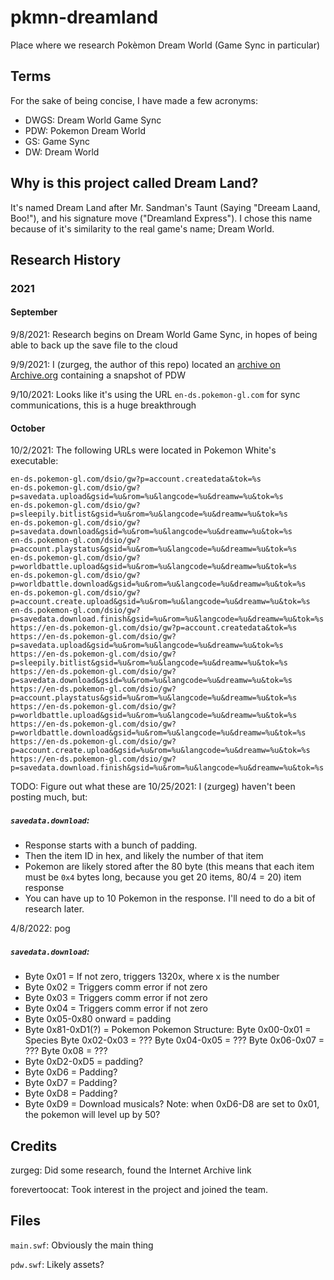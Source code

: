 # pkmn-dreamland
Place where we research Pokèmon Dream World (Game Sync in particular)

## Terms
For the sake of being concise, I have made a few acronyms:
- DWGS: Dream World Game Sync
- PDW: Pokemon Dream World
- GS: Game Sync
- DW: Dream World

## Why is this project called Dream Land?
It's named Dream Land after Mr. Sandman's Taunt (Saying "Dreeam Laand, Boo!"), and his signature move ("Dreamland Express"). I chose this name because of it's similarity to the real game's name; Dream World.

## Research History
### 2021
#### September
9/8/2021: Research begins on Dream World Game Sync, in hopes of being able to back up the save file to the cloud

9/9/2021: I (zurgeg, the author of this repo) located an [archive on Archive.org](https://archive.org/download/pdw_20191128/pdw-snapshot-2014.7z) containing a snapshot of PDW

9/10/2021: Looks like it's using the URL `en-ds.pokemon-gl.com` for sync communications, this is a huge breakthrough

#### October
10/2/2021: The following URLs were located in Pokemon White's executable:
```
en-ds.pokemon-gl.com/dsio/gw?p=account.createdata&tok=%s
en-ds.pokemon-gl.com/dsio/gw?p=savedata.upload&gsid=%u&rom=%u&langcode=%u&dreamw=%u&tok=%s
en-ds.pokemon-gl.com/dsio/gw?p=sleepily.bitlist&gsid=%u&rom=%u&langcode=%u&dreamw=%u&tok=%s
en-ds.pokemon-gl.com/dsio/gw?p=savedata.download&gsid=%u&rom=%u&langcode=%u&dreamw=%u&tok=%s
en-ds.pokemon-gl.com/dsio/gw?p=account.playstatus&gsid=%u&rom=%u&langcode=%u&dreamw=%u&tok=%s
en-ds.pokemon-gl.com/dsio/gw?p=worldbattle.upload&gsid=%u&rom=%u&langcode=%u&dreamw=%u&tok=%s
en-ds.pokemon-gl.com/dsio/gw?p=worldbattle.download&gsid=%u&rom=%u&langcode=%u&dreamw=%u&tok=%s
en-ds.pokemon-gl.com/dsio/gw?p=account.create.upload&gsid=%u&rom=%u&langcode=%u&dreamw=%u&tok=%s
en-ds.pokemon-gl.com/dsio/gw?p=savedata.download.finish&gsid=%u&rom=%u&langcode=%u&dreamw=%u&tok=%s
https://en-ds.pokemon-gl.com/dsio/gw?p=account.createdata&tok=%s
https://en-ds.pokemon-gl.com/dsio/gw?p=savedata.upload&gsid=%u&rom=%u&langcode=%u&dreamw=%u&tok=%s
https://en-ds.pokemon-gl.com/dsio/gw?p=sleepily.bitlist&gsid=%u&rom=%u&langcode=%u&dreamw=%u&tok=%s
https://en-ds.pokemon-gl.com/dsio/gw?p=savedata.download&gsid=%u&rom=%u&langcode=%u&dreamw=%u&tok=%s
https://en-ds.pokemon-gl.com/dsio/gw?p=account.playstatus&gsid=%u&rom=%u&langcode=%u&dreamw=%u&tok=%s
https://en-ds.pokemon-gl.com/dsio/gw?p=worldbattle.upload&gsid=%u&rom=%u&langcode=%u&dreamw=%u&tok=%s
https://en-ds.pokemon-gl.com/dsio/gw?p=worldbattle.download&gsid=%u&rom=%u&langcode=%u&dreamw=%u&tok=%s
https://en-ds.pokemon-gl.com/dsio/gw?p=account.create.upload&gsid=%u&rom=%u&langcode=%u&dreamw=%u&tok=%s
https://en-ds.pokemon-gl.com/dsio/gw?p=savedata.download.finish&gsid=%u&rom=%u&langcode=%u&dreamw=%u&tok=%s
```
TODO: Figure out what these are
10/25/2021: I (zurgeg) haven't been posting much, but:

##### `savedata.download`:
- Response starts with a bunch of padding.
- Then the item ID in hex, and likely the number of that item
- Pokemon are likely stored after the 80 byte (this means that each item must be `0x4` bytes long, because you get 20 items, 80/4 = 20) item response
- You can have up to 10 Pokemon in the response. I'll need to do a bit of research later.

4/8/2022: pog
##### `savedata.download`:
- Byte 0x01 = If not zero, triggers 1320x, where x is the number
- Byte 0x02 = Triggers comm error if not zero
- Byte 0x03 = Triggers comm error if not zero
- Byte 0x04 = Triggers comm error if not zero
- Byte 0x05-0x80 onward = padding
- Byte 0x81-0xD1(?) = Pokemon
  Pokemon Structure:
  Byte 0x00-0x01 = Species
  Byte 0x02-0x03 = ???
  Byte 0x04-0x05 = ???
  Byte 0x06-0x07 = ???
  Byte 0x08 = ???
- Byte 0xD2-0xD5 = padding?
- Byte 0xD6 = Padding?
- Byte 0xD7 = Padding?
- Byte 0xD8 = Padding?
- Byte 0xD9 = Download musicals?
Note: when 0xD6-D8 are set to 0x01, the pokemon will level up by 50?

## Credits
zurgeg: Did some research, found the Internet Archive link

forevertoocat: Took interest in the project and joined the team.

## Files
`main.swf`: Obviously the main thing

`pdw.swf`: Likely assets?
